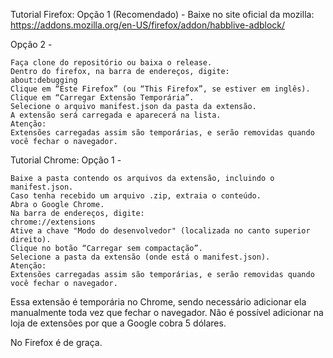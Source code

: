 Tutorial Firefox:
Opção 1 (Recomendado) - Baixe no site oficial da mozilla: https://addons.mozilla.org/en-US/firefox/addon/habblive-adblock/

Opção 2 -

    Faça clone do repositório ou baixa o release. 
    Dentro do firefox, na barra de endereços, digite:
    about:debugging
    Clique em “Este Firefox” (ou “This Firefox”, se estiver em inglês).
    Clique em “Carregar Extensão Temporária”.
    Selecione o arquivo manifest.json da pasta da extensão.
    A extensão será carregada e aparecerá na lista.
    Atenção:
    Extensões carregadas assim são temporárias, e serão removidas quando você fechar o navegador. 

Tutorial Chrome:
Opção 1 -

    Baixe a pasta contendo os arquivos da extensão, incluindo o manifest.json.
    Caso tenha recebido um arquivo .zip, extraia o conteúdo.
    Abra o Google Chrome.
    Na barra de endereços, digite:
    chrome://extensions
    Ative a chave "Modo do desenvolvedor" (localizada no canto superior direito).
    Clique no botão “Carregar sem compactação”.
    Selecione a pasta da extensão (onde está o manifest.json).
    Atenção:
    Extensões carregadas assim são temporárias, e serão removidas quando você fechar o navegador. 
    

Essa extensão é temporária no Chrome, sendo necessário adicionar ela manualmente toda vez que fechar o navegador.
Não é possível adicionar na loja de extensões por que a Google cobra 5 dólares.

No Firefox é de graça.
